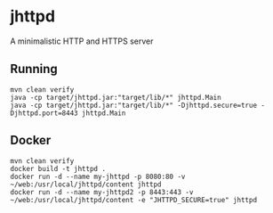 # jhttpd
A minimalistic HTTP and HTTPS server

## Running

    mvn clean verify
    java -cp target/jhttpd.jar:"target/lib/*" jhttpd.Main
    java -cp target/jhttpd.jar:"target/lib/*" -Djhttpd.secure=true -Djhttpd.port=8443 jhttpd.Main

## Docker

    mvn clean verify
    docker build -t jhttpd .
    docker run -d --name my-jhttpd -p 8080:80 -v ~/web:/usr/local/jhttpd/content jhttpd
    docker run -d --name my-jhttpd2 -p 8443:443 -v ~/web:/usr/local/jhttpd/content -e "JHTTPD_SECURE=true" jhttpd
